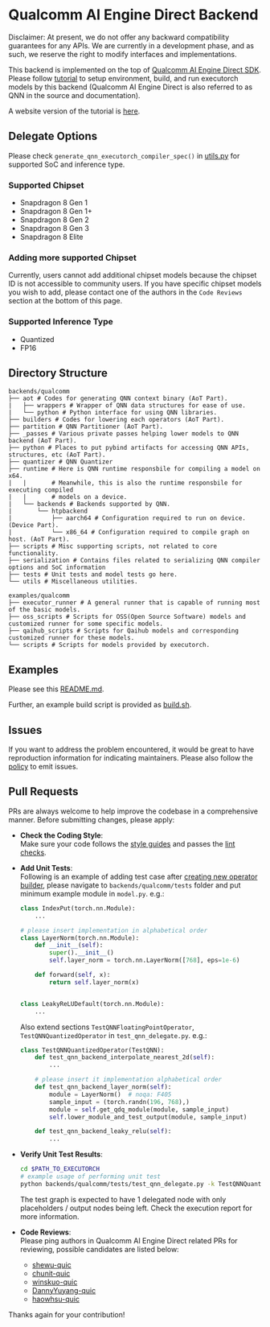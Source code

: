 # Qualcomm AI Engine Direct Backend

Disclaimer: At present, we do not offer any backward compatibility guarantees
for any APIs. We are currently in a development phase, and as such,
we reserve the right to modify interfaces and implementations.

This backend is implemented on the top of
[Qualcomm AI Engine Direct SDK](https://developer.qualcomm.com/software/qualcomm-ai-engine-direct-sdk).
Please follow [tutorial](../../docs/source/build-run-qualcomm-ai-engine-direct-backend.md) to setup environment, build, and run executorch models by this backend (Qualcomm AI Engine Direct is also referred to as QNN in the source and documentation).

A website version of the tutorial is [here](https://pytorch.org/executorch/main/build-run-qualcomm-ai-engine-direct-backend).

## Delegate Options

Please check `generate_qnn_executorch_compiler_spec()` in
[utils.py](./utils/utils.py) for supported SoC and inference type.

### Supported Chipset
- Snapdragon 8 Gen 1
- Snapdragon 8 Gen 1+
- Snapdragon 8 Gen 2
- Snapdragon 8 Gen 3
- Snapdragon 8 Elite

### Adding more supported Chipset
Currently, users cannot add additional chipset models because the chipset ID is not accessible to community users. If you have specific chipset models you wish to add, please contact one of the authors in the `Code Reviews` section at the bottom of this page.

### Supported Inference Type
- Quantized
- FP16

## Directory Structure

```
backends/qualcomm
├── aot # Codes for generating QNN context binary (AoT Part).
|   ├── wrappers # Wrapper of QNN data structures for ease of use.
|   └── python # Python interface for using QNN libraries.
├── builders # Codes for lowering each operators (AoT Part).
├── partition # QNN Partitioner (AoT Part).
├── _passes # Various private passes helping lower models to QNN backend (AoT Part).
├── python # Places to put pybind artifacts for accessing QNN APIs, structures, etc (AoT Part).
├── quantizer # QNN Quantizer
├── runtime # Here is QNN runtime responsbile for compiling a model on x64.
|   |       # Meanwhile, this is also the runtime responsbile for executing compiled
|   |       # models on a device.
|   └── backends # Backends supported by QNN.
|       └── htpbackend
|           ├── aarch64 # Configuration required to run on device. (Device Part).
|           └── x86_64 # Configuration required to compile graph on host. (AoT Part).
├── scripts # Misc supporting scripts, not related to core functionality.
├── serialization # Contains files related to serializing QNN compiler options and SoC information
├── tests # Unit tests and model tests go here.
└── utils # Miscellaneous utilities.

examples/qualcomm
├── executor_runner # A general runner that is capable of running most of the basic models.
├── oss_scripts # Scripts for OSS(Open Source Software) models and customized runner for some specific models.
├── qaihub_scripts # Scripts for Qaihub models and corresponding customized runner for these models.
└── scripts # Scripts for models provided by executorch.
```

## Examples

Please see this [README.md](../../examples/qualcomm/README.md).

Further, an example build script is provided as [build.sh](scripts/build.sh).

## Issues
If you want to address the problem encountered, it would be great to have reproduction information for indicating maintainers. Please also follow the [policy](../../CONTRIBUTING.md#issues) to emit issues.

## Pull Requests
PRs are always welcome to help improve the codebase in a comprehensive manner. Before submitting changes, please apply:

- **Check the Coding Style**:<br/>
    Make sure your code follows the [style guides](../../CONTRIBUTING.md#coding-style) and passes the [lint checks](../../CONTRIBUTING.md#lintrunner).

- **Add Unit Tests**:<br/>
    Following is an example of adding test case after [creating new operator builder](builders/README.md), please navigate to `backends/qualcomm/tests` folder and put minimum example module in `model.py`. e.g.:
    ```python
    class IndexPut(torch.nn.Module):
        ...

    # please insert implementation in alphabetical order
    class LayerNorm(torch.nn.Module):
        def __init__(self):
            super().__init__()
            self.layer_norm = torch.nn.LayerNorm([768], eps=1e-6)

        def forward(self, x):
            return self.layer_norm(x)


    class LeakyReLUDefault(torch.nn.Module):
        ...
    ```
    Also extend sections `TestQNNFloatingPointOperator`, `TestQNNQuantizedOperator` in `test_qnn_delegate.py`. e.g.:
    ```python
    class TestQNNQuantizedOperator(TestQNN):
        def test_qnn_backend_interpolate_nearest_2d(self):
            ...

        # please insert it implementation alphabetical order
        def test_qnn_backend_layer_norm(self):
            module = LayerNorm()  # noqa: F405
            sample_input = (torch.randn(196, 768),)
            module = self.get_qdq_module(module, sample_input)
            self.lower_module_and_test_output(module, sample_input)

        def test_qnn_backend_leaky_relu(self):
            ...
    ```

- **Verify Unit Test Results**:<br/>
    ```bash
    cd $PATH_TO_EXECUTORCH
    # example usage of performing unit test
    python backends/qualcomm/tests/test_qnn_delegate.py -k TestQNNQuantizedOperator.test_qnn_backend_layer_norm -s $DEVICE_SERIAL -m SM8650 -b build-android/ -a $PATH_TO_TEST_ARTIFACTS
    ```
    The test graph is expected to have 1 delegated node with only placeholders / output nodes being left. Check the execution report for more information.

- **Code Reviews**:<br/>
    Please ping authors in Qualcomm AI Engine Direct related PRs for reviewing, possible candidates are listed below:
    - [shewu-quic](https://github.com/shewu-quic)
    - [chunit-quic](https://github.com/chunit-quic)
    - [winskuo-quic](https://github.com/winskuo-quic)
    - [DannyYuyang-quic](https://github.com/DannyYuyang-quic)
    - [haowhsu-quic](https://github.com/haowhsu-quic)

Thanks again for your contribution!
